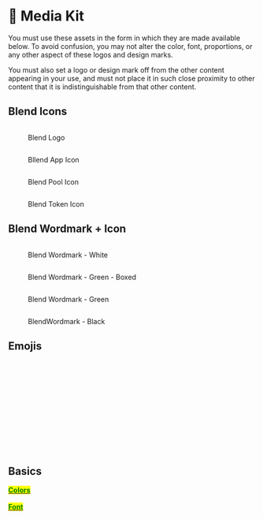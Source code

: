 # 🧪 Media Kit

You must use these assets in the form in which they are made available below. To avoid confusion, you may not alter the color, font, proportions, or any other aspect of these logos and design marks.

You must also set a logo or design mark off from the other content appearing in your use, and must not place it in such close proximity to other content that it is indistinguishable from that other content.

## Blend Icons

<div><figure><img src=".gitbook/assets/Blend Logo.png" alt=""><figcaption><p>Blend Logo</p></figcaption></figure> <figure><img src=".gitbook/assets/Blend App Icon.png" alt=""><figcaption><p>Bllend App Icon</p></figcaption></figure> <figure><img src=".gitbook/assets/Blend Pool Icon.png" alt=""><figcaption><p>Blend Pool Icon</p></figcaption></figure> <figure><img src=".gitbook/assets/Blend Token Icon.png" alt=""><figcaption><p>Blend Token Icon</p></figcaption></figure></div>

## Blend Wordmark + Icon

<div><figure><img src=".gitbook/assets/Blend Wordmark - White (1).png" alt=""><figcaption><p>Blend Wordmark - White</p></figcaption></figure> <figure><img src=".gitbook/assets/Blend Wordmark - Green - Boxed (1).png" alt=""><figcaption><p>Blend Wordmark - Green - Boxed</p></figcaption></figure></div>

<div><figure><img src=".gitbook/assets/Blend Wordmark - Green (1).png" alt=""><figcaption><p>Blend Wordmark - Green</p></figcaption></figure> <figure><img src=".gitbook/assets/Blend Wordmark - Black (1).png" alt=""><figcaption><p>BlendWordmark - Black</p></figcaption></figure></div>

## Emojis

<div><figure><img src=".gitbook/assets/LilBlendy.png" alt=""><figcaption></figcaption></figure> <figure><img src=".gitbook/assets/BlendyGM.png" alt=""><figcaption></figcaption></figure> <figure><img src=".gitbook/assets/BlendGM.png" alt=""><figcaption></figcaption></figure> <figure><img src=".gitbook/assets/BlendCook.png" alt=""><figcaption></figcaption></figure> <figure><img src=".gitbook/assets/TheNamesBlendy.png" alt=""><figcaption></figcaption></figure> <figure><img src=".gitbook/assets/BlendyAngy.png" alt=""><figcaption></figcaption></figure> <figure><img src=".gitbook/assets/BlendyTheKid.png" alt=""><figcaption></figcaption></figure> <figure><img src=".gitbook/assets/BlendyYou.avif" alt=""><figcaption></figcaption></figure> <figure><img src=".gitbook/assets/BlendyShrug.png" alt=""><figcaption></figcaption></figure> <figure><img src=".gitbook/assets/BlendyWut.png" alt=""><figcaption></figcaption></figure> <figure><img src=".gitbook/assets/GetBlent.png" alt=""><figcaption></figcaption></figure> <figure><img src=".gitbook/assets/EvilBlendy.png" alt=""><figcaption></figcaption></figure> <figure><img src=".gitbook/assets/SadBlendy.png" alt=""><figcaption></figcaption></figure> <figure><img src=".gitbook/assets/BlendLove.png" alt=""><figcaption></figcaption></figure></div>

## Basics

[<mark style="color:green;">**Colors**</mark>](https://colorpeek.com/#24a338,e16bff,00c4ef,ff8a00)\
[\
<mark style="color:green;">**Font**</mark>](https://fonts.google.com/specimen/DM+Sans?preview.text=Blend)

